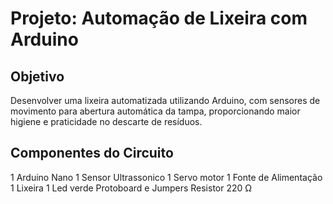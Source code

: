 # Projeto: Automação de Lixeira com Arduino

## Objetivo
Desenvolver uma lixeira automatizada utilizando Arduino, com sensores de movimento para abertura automática da tampa, proporcionando maior higiene e praticidade no descarte de resíduos.

## Componentes do Circuito
1 Arduino Nano
1 Sensor Ultrassonico
1 Servo motor
1 Fonte de Alimentação
1 Lixeira
1 Led verde
Protoboard e Jumpers
Resistor 220 Ω 
